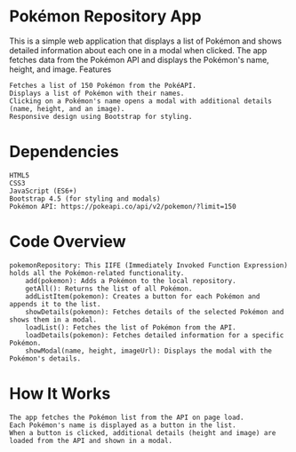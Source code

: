 # Pokémon Repository App

This is a simple web application that displays a list of Pokémon and shows detailed information about each one in a modal when clicked. The app fetches data from the Pokémon API and displays the Pokémon's name, height, and image.
Features

    Fetches a list of 150 Pokémon from the PokéAPI.
    Displays a list of Pokémon with their names.
    Clicking on a Pokémon's name opens a modal with additional details (name, height, and an image).
    Responsive design using Bootstrap for styling.

# Dependencies

    HTML5
    CSS3
    JavaScript (ES6+)
    Bootstrap 4.5 (for styling and modals)
    Pokémon API: https://pokeapi.co/api/v2/pokemon/?limit=150

# Code Overview

    pokemonRepository: This IIFE (Immediately Invoked Function Expression) holds all the Pokémon-related functionality.
        add(pokemon): Adds a Pokémon to the local repository.
        getAll(): Returns the list of all Pokémon.
        addListItem(pokemon): Creates a button for each Pokémon and appends it to the list.
        showDetails(pokemon): Fetches details of the selected Pokémon and shows them in a modal.
        loadList(): Fetches the list of Pokémon from the API.
        loadDetails(pokemon): Fetches detailed information for a specific Pokémon.
        showModal(name, height, imageUrl): Displays the modal with the Pokémon's details.

# How It Works

    The app fetches the Pokémon list from the API on page load.
    Each Pokémon's name is displayed as a button in the list.
    When a button is clicked, additional details (height and image) are loaded from the API and shown in a modal.